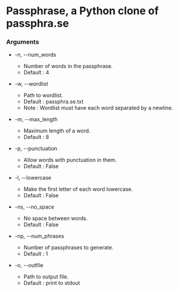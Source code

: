 # Passphrase, a Python clone of passphra.se

### Arguments
- -n, --num\_words
  * Number of words in the passphrase.
  * Default : 4

- -w, --wordlist
  * Path to wordlist.
  * Default : passphra.se.txt
  * Note    : Wordlist must have each word separated by a newline.

- -m, --max\_length
  * Maximum length of a word.
  * Default : 8

- -p, --punctuation
  * Allow words with punctuation in them.
  * Default : False

- -l, --lowercase
  * Make the first letter of each word lowercase.
  * Default : False

- -ns, --no\_space
  * No space between words.
  * Default : False

- -np, --num\_phrases
  * Number of passphrases to generate.
  * Default : 1

- -o, --outfile
  * Path to output file.
  * Default : print to stdout
